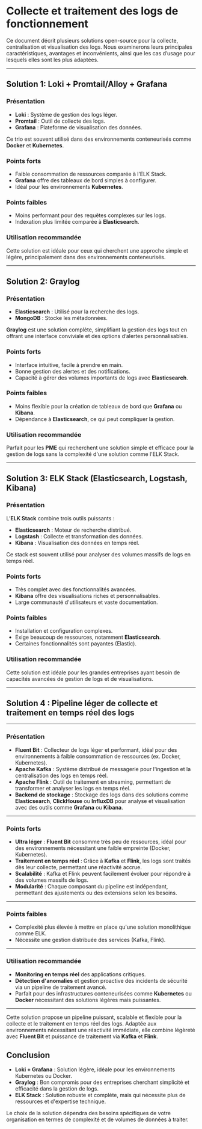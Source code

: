 # Collecte et traitement des logs de fonctionnement

Ce document décrit plusieurs solutions open-source pour la collecte, centralisation et visualisation des logs. Nous examinerons leurs principales caractéristiques, avantages et inconvénients, ainsi que les cas d’usage pour lesquels elles sont les plus adaptées.

---

## Solution 1: **Loki + Promtail/Alloy + Grafana**

### Présentation
- **Loki** : Système de gestion des logs léger.
- **Promtail** : Outil de collecte des logs.
- **Grafana** : Plateforme de visualisation des données.

Ce trio est souvent utilisé dans des environnements conteneurisés comme **Docker** et **Kubernetes**.

### Points forts
- Faible consommation de ressources comparée à l’ELK Stack.
- **Grafana** offre des tableaux de bord simples à configurer.
- Idéal pour les environnements **Kubernetes**.

### Points faibles
- Moins performant pour des requêtes complexes sur les logs.
- Indexation plus limitée comparée à **Elasticsearch**.

### Utilisation recommandée
Cette solution est idéale pour ceux qui cherchent une approche simple et légère, principalement dans des environnements conteneurisés.

---

## Solution 2: **Graylog**

### Présentation
- **Elasticsearch** : Utilisé pour la recherche des logs.
- **MongoDB** : Stocke les métadonnées.

**Graylog** est une solution complète, simplifiant la gestion des logs tout en offrant une interface conviviale et des options d’alertes personnalisables.

### Points forts
- Interface intuitive, facile à prendre en main.
- Bonne gestion des alertes et des notifications.
- Capacité à gérer des volumes importants de logs avec **Elasticsearch**.

### Points faibles
- Moins flexible pour la création de tableaux de bord que **Grafana** ou **Kibana**.
- Dépendance à **Elasticsearch**, ce qui peut compliquer la gestion.

### Utilisation recommandée
Parfait pour les **PME** qui recherchent une solution simple et efficace pour la gestion de logs sans la complexité d'une solution comme l'ELK Stack.

---

## Solution 3: **ELK Stack** (Elasticsearch, Logstash, Kibana)

### Présentation
L’**ELK Stack** combine trois outils puissants :
- **Elasticsearch** : Moteur de recherche distribué.
- **Logstash** : Collecte et transformation des données.
- **Kibana** : Visualisation des données en temps réel.

Ce stack est souvent utilisé pour analyser des volumes massifs de logs en temps réel.

### Points forts
- Très complet avec des fonctionnalités avancées.
- **Kibana** offre des visualisations riches et personnalisables.
- Large communauté d'utilisateurs et vaste documentation.

### Points faibles
- Installation et configuration complexes.
- Exige beaucoup de ressources, notamment **Elasticsearch**.
- Certaines fonctionnalités sont payantes (Elastic).

### Utilisation recommandée
Cette solution est idéale pour les grandes entreprises ayant besoin de capacités avancées de gestion de logs et de visualisations.

---

## Solution 4 : Pipeline léger de collecte et traitement en temps réel des logs

---

### Présentation

- **Fluent Bit** : Collecteur de logs léger et performant, idéal pour des environnements à faible consommation de ressources (ex. Docker, Kubernetes).
- **Apache Kafka** : Système distribué de messagerie pour l'ingestion et la centralisation des logs en temps réel.
- **Apache Flink** : Outil de traitement en streaming, permettant de transformer et analyser les logs en temps réel.
- **Backend de stockage** : Stockage des logs dans des solutions comme **Elasticsearch**, **ClickHouse** ou **InfluxDB** pour analyse et visualisation avec des outils comme **Grafana** ou **Kibana**.

---

### Points forts

- **Ultra léger** : **Fluent Bit** consomme très peu de ressources, idéal pour des environnements nécessitant une faible empreinte (Docker, Kubernetes).
- **Traitement en temps réel** : Grâce à **Kafka** et **Flink**, les logs sont traités dès leur collecte, permettant une réactivité accrue.
- **Scalabilité** : Kafka et Flink peuvent facilement évoluer pour répondre à des volumes massifs de logs.
- **Modularité** : Chaque composant du pipeline est indépendant, permettant des ajustements ou des extensions selon les besoins.

---

### Points faibles

- Complexité plus élevée à mettre en place qu'une solution monolithique comme ELK.
- Nécessite une gestion distribuée des services (Kafka, Flink).

---

### Utilisation recommandée

- **Monitoring en temps réel** des applications critiques.
- **Détection d'anomalies** et gestion proactive des incidents de sécurité via un pipeline de traitement avancé.
- Parfait pour des infrastructures conteneurisées comme **Kubernetes** ou **Docker** nécessitant des solutions légères mais puissantes.

---

Cette solution propose un pipeline puissant, scalable et flexible pour la collecte et le traitement en temps réel des logs. Adaptée aux environnements nécessitant une réactivité immédiate, elle combine légèreté avec **Fluent Bit** et puissance de traitement via **Kafka** et **Flink**.


## Conclusion

- **Loki + Grafana** : Solution légère, idéale pour les environnements Kubernetes ou Docker.
- **Graylog** : Bon compromis pour des entreprises cherchant simplicité et efficacité dans la gestion de logs.
- **ELK Stack** : Solution robuste et complète, mais qui nécessite plus de ressources et d'expertise technique.

Le choix de la solution dépendra des besoins spécifiques de votre organisation en termes de complexité et de volumes de données à traiter.

